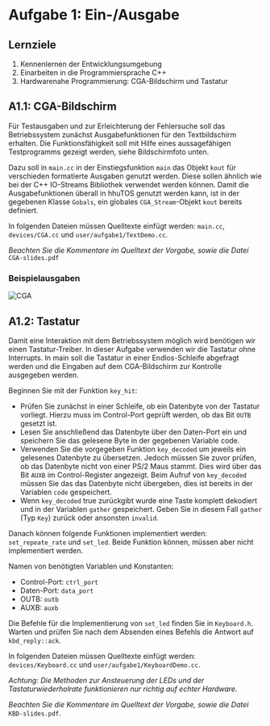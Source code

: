 # Aufgabe 1: Ein-/Ausgabe

## Lernziele1. Kennenlernen der Entwicklungsumgebung
2. Einarbeiten in die Programmiersprache C++ 
3. Hardwarenahe Programmierung: CGA-Bildschirm und Tastatur## A1.1: CGA-BildschirmFür Testausgaben und zur Erleichterung der Fehlersuche soll das Betriebssystem zunächst Ausgabefunktionen für den Textbildschirm erhalten. Die Funktionsfähigkeit soll mit Hilfe eines aussagefähigen Testprogramms gezeigt werden, siehe Bildschirmfoto unten.
Dazu soll in `main.cc` in der Einstiegsfunktion `main` das Objekt `kout` für verschieden formatierte Ausgaben genutzt werden. Diese sollen ähnlich wie bei der C++ IO-Streams Bibliothek verwendet werden können. Damit die Ausgabefunktionen überall in hhuTOS genutzt werden kann, ist in der gegebenen Klasse `Gobals`, ein globales `CGA_Stream`-Objekt `kout` bereits definiert.
In folgenden Dateien müssen Quelltexte einfügt werden:
`main.cc`, `devices/CGA.cc` und `user/aufgabe1/TextDemo.cc`.

*Beachten Sie die Kommentare im Quelltext der Vorgabe, sowie die Datei* `CGA-slides.pdf`

### Beispielausgaben

![CGA](https://github.com/mschoett/hhuTOSc/blob/aufgabe-1/img/cga.jpg)


## A1.2: Tastatur
Damit eine Interaktion mit dem Betriebssystem möglich wird benötigen wir einen Tastatur-Treiber. In dieser Aufgabe verwenden wir die Tastatur ohne Interrupts. In main soll die Tastatur in einer Endlos-Schleife abgefragt werden und die Eingaben auf dem CGA-Bildschirm zur Kontrolle ausgegeben werden. 

Beginnen Sie mit der Funktion `key_hit`:
- Prüfen Sie zunächst in einer Schleife, ob ein Datenbyte von der Tastatur vorliegt. Hierzu muss im Control-Port geprüft werden, ob das Bit `OUTB` gesetzt ist.
- Lesen Sie anschließend das Datenbyte über den Daten-Port ein und speichern Sie das gelesene Byte in der gegebenen Variable code.
- Verwenden Sie die vorgegeben Funktion `key_decoded` um jeweils ein gelesenes Datenbyte zu übersetzen. Jedoch müssen Sie zuvor prüfen, ob das Datenbyte nicht von einer PS/2 Maus stammt. Dies wird über das Bit `AUXB` im Control-Register angezeigt. Beim Aufruf von `key_decoded` müssen Sie das das Datenbyte nicht übergeben, dies ist bereits in der Variablen `code` gespeichert.
- Wenn `key_decoded` true zurückgibt wurde eine Taste komplett dekodiert und in der Variablen `gather` gespeichert. Geben Sie in diesem Fall `gather` (Typ `Key`) zurück oder ansonsten `invalid`. 

Danach können folgende Funktionen implementiert werden: `set_repeate_rate` und `set_led`. Beide Funktion können, müssen aber nicht implementiert werden.

Namen von benötigten Variablen und Konstanten:
- Control-Port: `ctrl_port`
- Daten-Port: `data_port`
- OUTB: `outb`
- AUXB: `auxb`

Die Befehle für die Implementierung von `set_led` finden Sie in `Keyboard.h`. Warten und prüfen Sie nach dem Absenden eines Befehls die Antwort auf `kbd_reply::ack`. 

In folgenden Dateien müssen Quelltexte einfügt werden: `devices/Keyboard.cc` und `user/aufgabe1/KeyboardDemo.cc`.

*Achtung:
Die Methoden zur Ansteuerung der LEDs und der Tastaturwiederholrate funktionieren nur richtig auf echter Hardware.*

*Beachten Sie die Kommentare im Quelltext der Vorgabe, sowie die Datei* `KBD-slides.pdf`.

